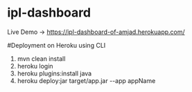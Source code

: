 # ipl-dashboard
Live Demo -> https://ipl-dashboard-of-amjad.herokuapp.com/

#Deployment on Heroku using CLI

1. mvn clean install
2. heroku login
3. heroku plugins:install java
3. heroku deploy:jar target/app.jar --app appName
